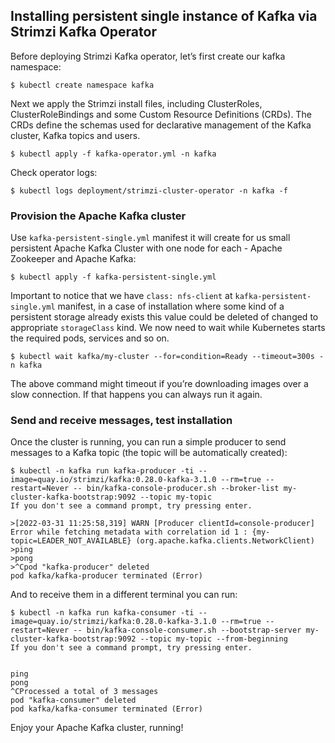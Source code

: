 ## Installing persistent single instance of Kafka via Strimzi Kafka Operator
Before deploying Strimzi Kafka operator, let’s first create our kafka namespace:
```
$ kubectl create namespace kafka
```
Next we apply the Strimzi install files, including ClusterRoles, ClusterRoleBindings and some Custom Resource Definitions (CRDs). The CRDs define the schemas used for declarative management of the Kafka cluster, Kafka topics and users.
```
$ kubectl apply -f kafka-operator.yml -n kafka
```
Check operator logs:
```
$ kubectl logs deployment/strimzi-cluster-operator -n kafka -f
```
### Provision the Apache Kafka cluster
Use `kafka-persistent-single.yml` manifest it will create for us small persistent Apache Kafka Cluster with one node for each - Apache Zookeeper and Apache Kafka:
```
$ kubectl apply -f kafka-persistent-single.yml
```
Important to notice that we have `class: nfs-client` at `kafka-persistent-single.yml` manifest, in a case of installation where some kind of a persistent storage already exists this value could be deleted of changed to appropriate `storageClass` kind. We now need to wait while Kubernetes starts the required pods, services and so on.
```
$ kubectl wait kafka/my-cluster --for=condition=Ready --timeout=300s -n kafka 
```
The above command might timeout if you’re downloading images over a slow connection. If that happens you can always run it again.
### Send and receive messages, test installation
Once the cluster is running, you can run a simple producer to send messages to a Kafka topic (the topic will be automatically created):
```
$ kubectl -n kafka run kafka-producer -ti --image=quay.io/strimzi/kafka:0.28.0-kafka-3.1.0 --rm=true --restart=Never -- bin/kafka-console-producer.sh --broker-list my-cluster-kafka-bootstrap:9092 --topic my-topic
If you don't see a command prompt, try pressing enter.

>[2022-03-31 11:25:58,319] WARN [Producer clientId=console-producer] Error while fetching metadata with correlation id 1 : {my-topic=LEADER_NOT_AVAILABLE} (org.apache.kafka.clients.NetworkClient)
>ping
>pong
>^Cpod "kafka-producer" deleted
pod kafka/kafka-producer terminated (Error)
```
And to receive them in a different terminal you can run:
```
$ kubectl -n kafka run kafka-consumer -ti --image=quay.io/strimzi/kafka:0.28.0-kafka-3.1.0 --rm=true --restart=Never -- bin/kafka-console-consumer.sh --bootstrap-server my-cluster-kafka-bootstrap:9092 --topic my-topic --from-beginning
If you don't see a command prompt, try pressing enter.


ping
pong
^CProcessed a total of 3 messages
pod "kafka-consumer" deleted
pod kafka/kafka-consumer terminated (Error)
```
Enjoy your Apache Kafka cluster, running!
